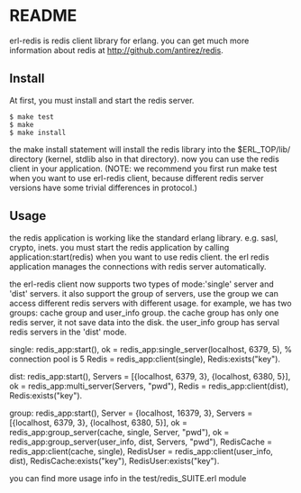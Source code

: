 # README
erl-redis is redis client library for erlang.
you can get much more information about redis at http://github.com/antirez/redis.

## Install
At first, you must install and start the redis server.

    $ make test
    $ make
    $ make install

the make install statement will install the redis library into the 
$ERL_TOP/lib/ directory (kernel, stdlib also in that directory).
now you can use the redis client in your application.
(NOTE: we recommend you first run make test when you want to use erl-redis client, because
different redis server versions have some trivial differences in protocol.)


## Usage

the redis application is working like the standard erlang library. e.g. sasl, crypto, inets.
you must start the redis application by calling application:start(redis) when you want to use redis client.
the erl redis application manages the connections with redis server automatically.

the erl-redis client now supports two types of mode:'single' server and 'dist' servers. it also support the
group of servers, use the group we can access different redis servers with different usage.
for example, we has two groups: cache group and user_info group. the cache group has only one redis server,
it not save data into the disk. the user_info group has serval redis servers  in the 'dist' mode. 

single:
    redis_app:start(), 
    ok = redis_app:single_server(localhost, 6379, 5),  % connection pool is 5 
    Redis = redis_app:client(single),
    Redis:exists("key"). 

dist:
    redis_app:start(),
    Servers = [{localhost, 6379, 3}, {localhost, 6380, 5}],
    ok = redis_app:multi_server(Servers, "pwd"),
    Redis = redis_app:client(dist),
    Redis:exists("key").

group:
    redis_app:start(),
    Server = {localhost, 16379, 3},
    Servers = [{localhost, 6379, 3}, {localhost, 6380, 5}],
    ok = redis_app:group_server(cache, single, Server, "pwd"),
    ok = redis_app:group_server(user_info, dist, Servers, "pwd"),
    RedisCache = redis_app:client(cache, single),
    RedisUser = redis_app:client(user_info, dist),
    RedisCache:exists("key"),
    RedisUser:exists("key").
    

you can find more usage info in the test/redis_SUITE.erl module
